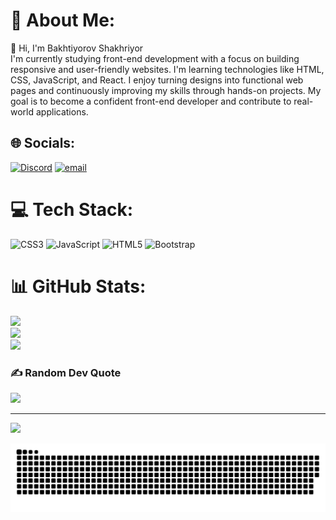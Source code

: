 # 💫 About Me:
👋 Hi, I'm Bakhtiyorov Shakhriyor<br>I'm currently studying front-end development with a focus on building responsive and user-friendly websites. I'm learning technologies like HTML, CSS, JavaScript, and React. I enjoy turning designs into functional web pages and continuously improving my skills through hands-on projects. My goal is to become a confident front-end developer and contribute to real-world applications.


## 🌐 Socials:
[![Discord](https://img.shields.io/badge/Discord-%237289DA.svg?logo=discord&logoColor=white)](https://discord.gg/baxtiyorov_dev) [![email](https://img.shields.io/badge/Email-D14836?logo=gmail&logoColor=white)](mailto:baxtiyorov.dev@gmail.com) 

# 💻 Tech Stack:
![CSS3](https://img.shields.io/badge/css3-%231572B6.svg?style=for-the-badge&logo=css3&logoColor=white) ![JavaScript](https://img.shields.io/badge/javascript-%23323330.svg?style=for-the-badge&logo=javascript&logoColor=%23F7DF1E) ![HTML5](https://img.shields.io/badge/html5-%23E34F26.svg?style=for-the-badge&logo=html5&logoColor=white) ![Bootstrap](https://img.shields.io/badge/bootstrap-%238511FA.svg?style=for-the-badge&logo=bootstrap&logoColor=white)
# 📊 GitHub Stats:
![](https://github-readme-stats.vercel.app/api?username=shakhriyor-dev&theme=dark&hide_border=false&include_all_commits=false&count_private=false)<br/>
![](https://nirzak-streak-stats.vercel.app/?user=shakhriyor-dev&theme=dark&hide_border=false)<br/>
![](https://github-readme-stats.vercel.app/api/top-langs/?username=shakhriyor-dev&theme=dark&hide_border=false&include_all_commits=false&count_private=false&layout=compact)

### ✍️ Random Dev Quote
![](https://quotes-github-readme.vercel.app/api?type=horizontal&theme=radical)

---
[![](https://visitcount.itsvg.in/api?id=shakhriyor-dev&icon=2&color=1)](https://visitcount.itsvg.in)

<!-- Proudly created with GPRM ( https://gprm.itsvg.in ) -->
<picture>
  <source media="(prefers-color-scheme: dark)" srcset="https://raw.githubusercontent.com/shakhriyor-dev/shakhriyor/output/github-snake-dark.svg" />
  <source media="(prefers-color-scheme: light)" srcset="https://raw.githubusercontent.com/shakhriyor-dev/shakhriyor/output/github-snake.svg" />
  <img alt="github-snake" src="https://raw.githubusercontent.com/shakhriyor-dev/shakhriyor/output/github-snake.svg" />
</picture>
